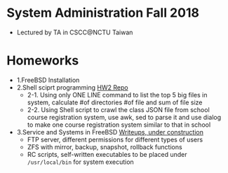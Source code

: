 # System Administration Fall 2018

* Lectured by TA in CSCC@NCTU Taiwan

# Homeworks
* 1.FreeBSD Installation
* 2.Shell sciprt programming [HW2 Repo](HW2/)
    *  2-1. Using only ONE LINE command to list the top 5 big files in system, calculate #of directories #of file and sum of file size
    *  2-2. Using Shell script to crawl the class JSON file from school course registration system, use awk, sed to parse it and use dialog to make one course registration system similar to that in school
* 3.Service and Systems in FreeBSD [Writeups, under construction](HW3/README.md)
    * FTP server, different permissions for different types of users
    * ZFS with mirror, backup, snapshot, rollback functions
    * RC scripts, self-written executables to be placed under `/usr/local/bin` for system execution